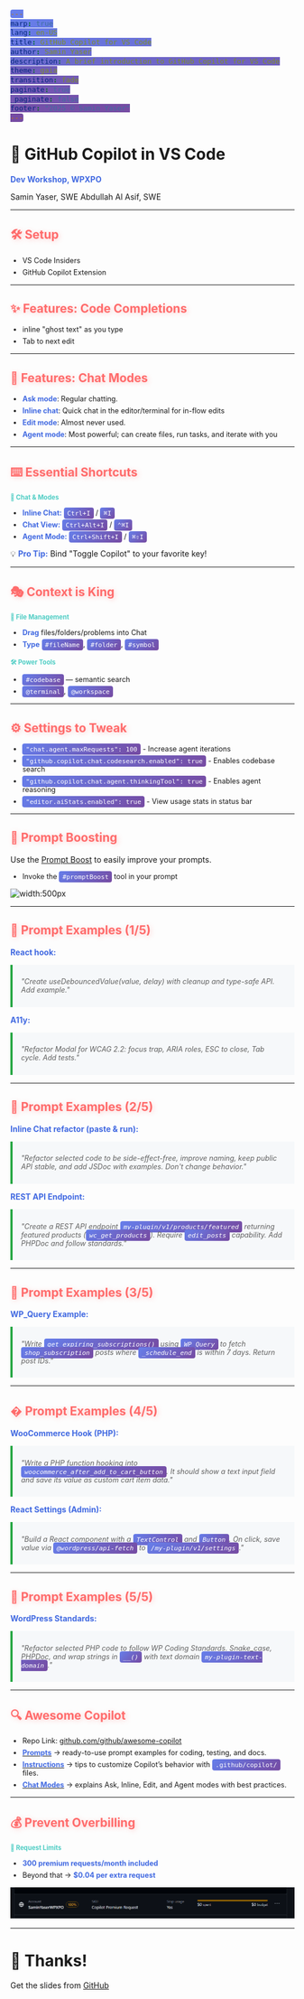 ```yaml
---
marp: true
lang: en-US
title: GitHub Copilot for VS Code
author: Samin Yaser
description: A brief introduction to GitHub Copilot for VS Code
theme: gaia
transition: fade
paginate: true
_paginate: false
footer: "2025 © Samin Yaser"
---
```


<!-- 
    _backgroundImage: linear-gradient(120deg, #89f7fe 0%, #66a6ff 100%);
-->

# <!--fit--> 🤖 GitHub Copilot in VS Code

**Dev Workshop, WPXPO**

Samin Yaser, SWE
Abdullah Al Asif, SWE

---

## 🛠️ Setup

-   VS Code Insiders
-   GitHub Copilot Extension

<style>
/* Global (deduped) styles formerly repeated across multiple slides */
strong { color: royalblue; }
h2 { 
  color: #ff6b6b;
  text-shadow: 2px 2px 8px rgba(255,107,107,0.3);
  font-size: 1.5em;
}
h3 { 
  color: #4ecdc4; 
  margin-bottom: 0px;
  font-size: 0.8em;
}
code {
  background: linear-gradient(135deg, #667eea 0%, #764ba2 100%);
  color: white;
  padding: 3px 6px;
  border-radius: 4px;
  font-size: 0.9em;
}
ul { font-size: 0.9em; }
li { margin: 6px 0; }
blockquote { 
  background: #f6f8fa; 
  border-left: 4px solid #28a745; 
  padding: 10px 15px; 
  font-style: italic;
  font-size: 0.9em;
  margin: 10px 0;
}
</style>

---

## ✨ Features: Code Completions

-   inline "ghost text" as you type
-   Tab to next edit

---

## 💬 Features: Chat Modes

-   **Ask mode**: Regular chatting.
-   **Inline chat**: Quick chat in the editor/terminal for in-flow edits
-   **Edit mode**: Almost never used.
-   **Agent mode**: Most powerful; can create files, run tasks, and iterate with you

---

## ⌨️ Essential Shortcuts

<!-- ![bg right:40% opacity:0.8](https://images.unsplash.com/photo-1461749280684-dccba630e2f6?w=400) -->

### 💬 Chat & Modes

-   **Inline Chat:** `Ctrl+I` / `⌘I`
-   **Chat View:** `Ctrl+Alt+I` / `⌃⌘I`
-   **Agent Mode:** `Ctrl+Shift+I` / `⌘⇧I`

💡 **Pro Tip:** Bind "Toggle Copilot" to your favorite key!

---

## 🎭 Context is King

### 📂 File Management

-   **Drag** files/folders/problems into Chat
-   **Type** `#fileName`, `#folder`, `#symbol`

### 🛠️ Power Tools

-   `#codebase` — semantic search
-   `@terminal`, `@workspace`

<style scoped>
h2 { 
  color: #ff6b6b;
  text-shadow: 2px 2px 8px rgba(255,107,107,0.3);
  font-size: 1.5em;
}
h3 { 
  color: #4ecdc4; 
  margin-bottom: 0px;
  font-size: 0.8em;
}
code {
  background: linear-gradient(135deg, #667eea 0%, #764ba2 100%);
  color: white;
  padding: 3px 6px;
  border-radius: 4px;
  font-size: 0.9em;
}
ul { font-size: 0.9em; }
li { margin: 6px 0; }
</style>

---

## ⚙️ Settings to Tweak
- `"chat.agent.maxRequests": 100` - Increase agent iterations
- `"github.copilot.chat.codesearch.enabled": true` - Enables codebase search
- `"github.copilot.chat.agent.thinkingTool": true` - Enables agent reasoning
- `"editor.aiStats.enabled": true` - View usage stats in status bar

---

## 🚀 Prompt Boosting

Use the [Prompt Boost](https://marketplace.visualstudio.com/items?itemName=chrisdias.promptboost) to easily improve your prompts.

-   Invoke the `#promptBoost` tool in your prompt

![width:500px](./assets/pompt-boost.png)

---

## 📝 Prompt Examples (1/5)

**React hook:**

> "Create useDebouncedValue<T>(value, delay) with cleanup and type-safe API. Add example."

**A11y:**

> "Refactor Modal for WCAG 2.2: focus trap, ARIA roles, ESC to close, Tab cycle. Add tests."

---

## 🧪 Prompt Examples (2/5)

**Inline Chat refactor (paste & run):**

> "Refactor selected code to be side-effect-free, improve naming, keep public API stable, and add JSDoc with examples. Don't change behavior."

**REST API Endpoint:** 
> "Create a REST API endpoint `my-plugin/v1/products/featured` returning featured products (`wc_get_products`). Require `edit_posts` capability. Add PHPDoc and follow standards."  

---

## 🧪 Prompt Examples (3/5)

**WP_Query Example:**  
> "Write `get_expiring_subscriptions()` using `WP_Query` to fetch `shop_subscription` posts where `_schedule_end` is within 7 days. Return post IDs."  

---

## � Prompt Examples (4/5)

**WooCommerce Hook (PHP):**  
> "Write a PHP function hooking into `woocommerce_after_add_to_cart_button`. It should show a text input field and save its value as custom cart item data."  

**React Settings (Admin):**  
> "Build a React component with a `TextControl` and `Button`. On click, save value via `@wordpress/api-fetch` to `/my-plugin/v1/settings`."  

---

## 🧪 Prompt Examples (5/5)

**WordPress Standards:**  
> "Refactor selected PHP code to follow WP Coding Standards. Snake_case, PHPDoc, and wrap strings in `__()` with text domain `my-plugin-text-domain`."  

---

## 🔍 Awesome Copilot

- Repo Link: [github.com/github/awesome-copilot](https://github.com/github/awesome-copilot)
- [**Prompts**](https://github.com/github/awesome-copilot/blob/main/README.prompts.md) → ready-to-use prompt examples for coding, testing, and docs.  
- [**Instructions**](https://github.com/github/awesome-copilot/blob/main/README.instructions.md) → tips to customize Copilot’s behavior with `.github/copilot/` files.  
- [**Chat Modes**](https://github.com/github/awesome-copilot/blob/main/README.chatmodes.md) → explains Ask, Inline, Edit, and Agent modes with best practices.  

---

## 💰 Prevent Overbilling

### 🔎 Request Limits
- **300 premium requests/month included**  
- Beyond that → **$0.04 per extra request**

![height:120px](./assets/budget.png)

---
# 🙏 Thanks!

Get the slides from [GitHub](https://github.com/SaminYaser-work/copilot-presentation)
